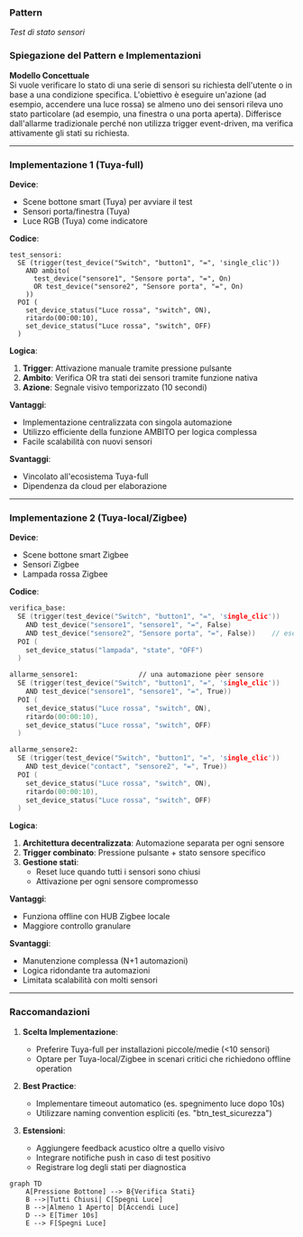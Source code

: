 ### Pattern  
_Test di stato sensori_  

### Spiegazione del Pattern e Implementazioni  

**Modello Concettuale**  
Si vuole verificare lo stato di una serie di sensori su richiesta dell'utente o in base a una condizione specifica. L'obiettivo è eseguire un'azione (ad esempio, accendere una luce rossa) se almeno uno dei sensori rileva uno stato particolare (ad esempio, una finestra o una porta aperta). Differisce dall'allarme tradizionale perché non utilizza trigger event-driven, ma verifica attivamente gli stati su richiesta.

---

### Implementazione 1 (Tuya-full)  

**Device**:  
- Scene bottone smart (Tuya) per avviare il test  
- Sensori porta/finestra (Tuya)  
- Luce RGB (Tuya) come indicatore  

**Codice**:  
```
test_sensori:
  SE (trigger(test_device("Switch", "button1", "=", 'single_clic')) 
    AND ambito(
      test_device("sensore1", "Sensore porta", "=", On) 
      OR test_device("sensore2", "Sensore porta", "=", On)
    ))
  POI (
    set_device_status("Luce rossa", "switch", ON),
    ritardo(00:00:10),
    set_device_status("Luce rossa", "switch", OFF)
  )
```

**Logica**:  
1. **Trigger**: Attivazione manuale tramite pressione pulsante  
2. **Ambito**: Verifica OR tra stati dei sensori tramite funzione nativa  
3. **Azione**: Segnale visivo temporizzato (10 secondi)  

**Vantaggi**:  
- Implementazione centralizzata con singola automazione  
- Utilizzo efficiente della funzione AMBITO per logica complessa  
- Facile scalabilità con nuovi sensori  

**Svantaggi**:  
- Vincolato all'ecosistema Tuya-full  
- Dipendenza da cloud per elaborazione  

---

### Implementazione 2 (Tuya-local/Zigbee)  

**Device**:  
- Scene bottone smart Zigbee 
- Sensori Zigbee   
- Lampada rossa Zigbee 

**Codice**:  
```l
verifica_base:
  SE (trigger(test_device("Switch", "button1", "=", 'single_clic'))
    AND test_device("sensore1", "sensore1", "=", False)
    AND test_device("sensore2", "Sensore porta", "=", False))    // esempio: 2 sensori
  POI (
    set_device_status("lampada", "state", "OFF")
  )

allarme_sensore1:               // una automazione pèer sensore
  SE (trigger(test_device("Switch", "button1", "=", 'single_clic'))
    AND test_device("sensore1", "sensore1", "=", True))
  POI (
    set_device_status("Luce rossa", "switch", ON),
    ritardo(00:00:10),
    set_device_status("Luce rossa", "switch", OFF)
  )

allarme_sensore2:
  SE (trigger(test_device("Switch", "button1", "=", 'single_clic'))
    AND test_device("contact", "sensore2", "=", True))
  POI (
    set_device_status("Luce rossa", "switch", ON),
    ritardo(00:00:10),
    set_device_status("Luce rossa", "switch", OFF)
  )
```

**Logica**:  
1. **Architettura decentralizzata**: Automazione separata per ogni sensore  
2. **Trigger combinato**: Pressione pulsante + stato sensore specifico  
3. **Gestione stati**:  
   - Reset luce quando tutti i sensori sono chiusi  
   - Attivazione per ogni sensore compromesso  

**Vantaggi**:  
- Funziona offline con HUB Zigbee locale  
- Maggiore controllo granulare  

**Svantaggi**:  
- Manutenzione complessa (N+1 automazioni)  
- Logica ridondante tra automazioni  
- Limitata scalabilità con molti sensori  

---

### Raccomandazioni  

1. **Scelta Implementazione**:  
   - Preferire Tuya-full per installazioni piccole/medie (<10 sensori)  
   - Optare per Tuya-local/Zigbee in scenari critici che richiedono offline operation  

2. **Best Practice**:  
   - Implementare timeout automatico (es. spegnimento luce dopo 10s)  
   - Utilizzare naming convention espliciti (es. "btn_test_sicurezza")  

3. **Estensioni**:  
   - Aggiungere feedback acustico oltre a quello visivo  
   - Integrare notifiche push in caso di test positivo  
   - Registrare log degli stati per diagnostica  


```mermaid
graph TD
    A[Pressione Bottone] --> B{Verifica Stati}
    B -->|Tutti Chiusi| C[Spegni Luce]
    B -->|Almeno 1 Aperto| D[Accendi Luce]
    D --> E[Timer 10s]
    E --> F[Spegni Luce]
```
